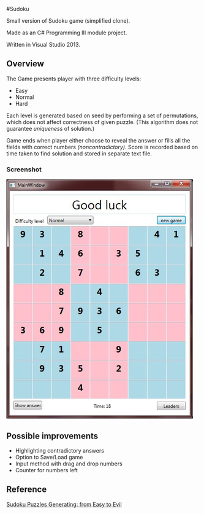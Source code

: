 #Sudoku

Small version of Sudoku game (simplified clone).

Made as an C# Programming III module project.

Written in Visual Studio 2013.

## Overview

The Game presents player with three difficulty levels:
- Easy
- Normal
- Hard

Each level is generated based on seed by performing a set of permutations, which does not affect correctness of given puzzle. (This algorithm does not guarantee *uniqueness* of solution.)

Game ends when player either choose to reveal the answer or fills all the fields with correct numbers *(noncontradictory)*. Score is recorded based on time taken to find solution and stored in separate text file.

### Screenshot

![Screenshot](screenshot.JPG "Sudoku screeenshot")

## Possible improvements
* Highlighting contradictory answers
* Option to Save/Load game
* Input method with drag and drop numbers
* Counter for numbers left

## Reference
[Sudoku Puzzles Generating: from Easy to Evil](http://zhangroup.aporc.org/images/files/Paper_3485.pdf)
